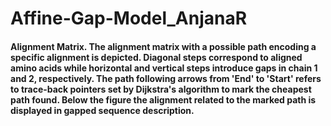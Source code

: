 # Affine-Gap-Model_AnjanaR
#### Alignment Matrix. The alignment matrix with a possible path encoding a specific alignment is depicted. Diagonal steps correspond to aligned amino acids while horizontal and vertical steps introduce gaps in chain 1 and 2, respectively. The path following arrows from 'End' to 'Start' refers to trace-back pointers set by Dijkstra's algorithm to mark the cheapest path found. Below the figure the alignment related to the marked path is displayed in gapped sequence description.
